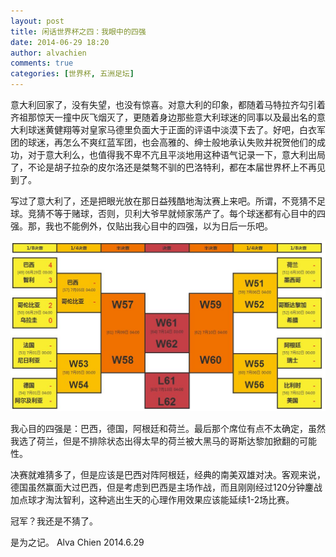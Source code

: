```yaml
---
layout: post
title: 闲话世界杯之四：我眼中的四强
date: 2014-06-29 18:20
author: alvachien
comments: true
categories: [世界杯, 五洲足坛]
---
```

意大利回家了，没有失望，也没有惊喜。对意大利的印象，都随着马特拉齐勾引着齐祖那惊天一撞中灰飞烟灭了，更随着身边那些意大利球迷的同事以及最出名的意大利球迷黄健翔等对皇家马德里负面大于正面的评语中淡漠下去了。好吧，白衣军团的球迷，再怎么不爽红蓝军团，也会高雅的、绅士般地承认失败并祝贺他们的成功，对于意大利么，也值得我不卑不亢且平淡地用这种语气记录一下，意大利出局了，不论是胡子拉杂的皮尔洛还是桀骜不驯的巴洛特利，都在本届世界杯上不再见到了。

写过了意大利了，还是把眼光放在那日益残酷地淘汰赛上来吧。所谓，不竞猜不足球。竞猜不等于赌球，否则，贝利大爷早就倾家荡产了。每个球迷都有心目中的四强。那，我也不能例外，仅贴出我心目中的四强，以为日后一乐吧。

![World Cup 2014](/assets/uploads/2014/06/WorldCup2014.jpg)

我心目的四强是：巴西，德国，阿根廷和荷兰。最后那个席位有点不太确定，虽然我选了荷兰，但是不排除状态出得太早的荷兰被大黑马的哥斯达黎加掀翻的可能性。

决赛就难猜多了，但是应该是巴西对阵阿根廷，经典的南美双雄对决。客观来说，德国虽然赢面大过巴西，但是考虑到巴西是主场作战，而且刚刚经过120分钟鏖战加点球才淘汰智利，这种逃出生天的心理作用效果应该能延续1-2场比赛。

冠军？我还是不猜了。

是为之记。
Alva Chien
2014.6.29
